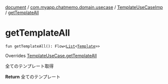[document](../../index.md) / [com.myapp.chatmemo.domain.usecase](../index.md) / [TemplateUseCaseImp](index.md) / [getTemplateAll](./get-template-all.md)

# getTemplateAll

`fun getTemplateAll(): Flow<`[`List`](https://kotlinlang.org/api/latest/jvm/stdlib/kotlin.collections/-list/index.html)`<`[`Template`](../../com.myapp.chatmemo.domain.model.entity/-template/index.md)`>>`

Overrides [TemplateUseCase.getTemplateAll](../-template-use-case/get-template-all.md)

全てのテンプレート取得

**Return**
全てのテンプレート

